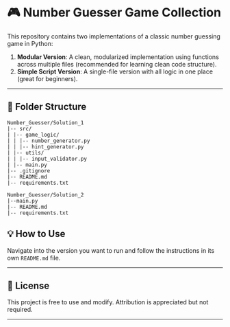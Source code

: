 # 🎮 Number Guesser Game Collection

This repository contains two implementations of a classic number guessing game in Python:

1. **Modular Version**: A clean, modularized implementation using functions across multiple files (recommended for learning clean code structure).
2. **Simple Script Version**: A single-file version with all logic in one place (great for beginners).

---

## 📁 Folder Structure

```
Number_Guesser/Solution_1
|-- src/
| |-- game_logic/
| | |-- number_generator.py
| | |-- hint_generator.py
| |-- utils/
| | |-- input_validator.py
| |-- main.py
|-- .gitignore
|-- README.md
|-- requirements.txt

Number_Guesser/Solution_2
|--main.py
|-- README.md
|-- requirements.txt 
```

## 💡 How to Use

Navigate into the version you want to run and follow the instructions in its own `README.md` file.

---

## 📜 License

This project is free to use and modify. Attribution is appreciated but not required.

---